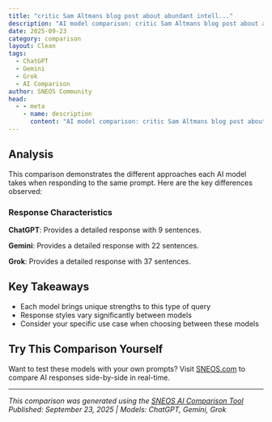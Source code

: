 ```yaml
---
title: "critic Sam Altmans blog post about abundant intell..."
description: "AI model comparison: critic Sam Altmans blog post about abundant intelligence, reply brutally honest: Sam Altman « Back t..."
date: 2025-09-23
category: comparison
layout: Clean
tags:
  - ChatGPT
  - Gemini
  - Grok
  - AI Comparison
author: SNEOS Community
head:
  - - meta
    - name: description
      content: "AI model comparison: critic Sam Altmans blog post about abundant intelligence, reply brutally honest: Sam Altman « Back to blog Abundant Inte..."
---
```


<ChatComparison
  title="critic Sam Altmans blog post about abundant intell..."
  prompt="critic Sam Altmans blog post about abundant intelligence, reply brutally honest: Sam Altman&#10;« Back to blog&#10;Abundant Intelligence&#10;Growth in the use of AI services has been astonishing; we expect it to be even more astonishing going forward.&#10;&#10;As AI gets smarter, access to AI will be a fundamental driver of the economy, and maybe eventually something we consider a fundamental human right. Almost everyone will want more AI working on their behalf.&#10;&#10;To be able to deliver what the world needs—for inference compute to run these models, and for training compute to keep making them better and better—we are putting the groundwork in place to be able to significantly expand our ambitions for building out AI infrastructure.&#10;&#10;If AI stays on the trajectory that we think it will, then amazing things will be possible. Maybe with 10 gigawatts of compute, AI can figure out how to cure cancer. Or with 10 gigawatts of compute, AI can figure out how to provide customized tutoring to every student on earth. If we are limited by compute, we’ll have to choose which one to prioritize; no one wants to make that choice, so let’s go build.&#10;&#10;Our vision is simple: we want to create a factory that can produce a gigawatt of new AI infrastructure every week. The execution of this will be extremely difficult; it will take us years to get to this milestone and it will require innovation at every level of the stack, from chips to power to building to robotics. But we have been hard at work on this and believe it is possible. In our opinion, it will be the coolest and most important infrastructure project ever. We are particularly excited to build a lot of this in the US; right now, other countries are building things like chips fabs and new energy production much faster than we are, and we want to help turn that tide.&#10;Over the next couple of months, we’ll be talking about some of our plans and the partners we are working with to make this a reality. Later this year, we’ll talk about how we are financing it; given how increasing compute is the literal key to increasing revenue, we have some interesting new ideas.&#10;"
  :responses='{
    "ChatGPT": "Sam, your blog post on \u0022Abundant Intelligence\u0022 reads less like a visionary manifesto and more like a Silicon Valley sales pitch pumped full of buzzwords and vague promises. You repeatedly assert that AI access will become a \u0022fundamental human right\u0022 without engaging seriously with the enormous ethical, social, and geopolitical challenges that idea entails. It feels like you\u0027re trying to repackage raw compute power as a kind of techno-utopia without confronting the very real risks and inequalities your narrative conveniently glosses over.\n\nYour obsession with scaling up gigawatts of compute comes off as techno-libertarian hubris, as if sheer scale alone will miraculously solve problems like curing cancer or personalized education\u2014both of which require more than brute-force computation. There\u0027s a glaring lack of humility or nuance about what AI can actually achieve; the endless \u0022if we have more compute\u0022 conditional statements sound like wishful thinking rather than grounded strategy.\n\nAdditionally, your ambition to build this \u0022coolest infrastructure project ever\u0022 seems driven primarily by revenue and geopolitical competition, rather than any genuine commitment to societal benefit. You mention how \u0022increasing compute is the literal key to increasing revenue,\u0022 which frames this grand vision squarely as a business growth plan, not a socially responsible public good.\n\nIn summary, the post stumbles between grandiose hype and superficial tech optimism, lacking a critical examination of AI\u0027s limitations, ethical risks, or the detailed, hard work needed beyond just hardware scale-up. If you\u0027re serious about this being the future, you owe a much more realistic and accountable roadmap than this feel-good marketing memo.",
    "Gemini": "Okay, here\u0027s a brutally honest critique of Sam Altman\u0027s \u0022Abundant Intelligence\u0022 blog post, playing the role of a harsh critic:\n\n---\n\nSam, with all due respect, this blog post reads like a Silicon Valley fever dream fueled by an unchecked ego and a disregard for real-world consequences. \u0022Abundant Intelligence\u0022? It sounds like you\u0027re trying to trademark the singularity.\n\nLet\u0027s break down the issues:\n\n*   **Grandiose Claims, Vague Substance:** You casually toss around phrases like \u0022fundamental human right\u0022 when discussing AI access. Seriously? Access to *what* kind of AI? And who decides what constitutes \u0022enough\u0022 AI to qualify as a right? This is utopian fluff, divorced from the ethical and societal complexities you conveniently ignore.\n*   **Compute as the Only Solution:** Your entire premise hinges on the idea that more compute power will magically solve all our problems \u2013 cure cancer, personalize education, etc. This is laughably simplistic. Throwing 10 gigawatts at cancer research won\u0027t guarantee a cure; it might just generate a mountain of useless data and exacerbate existing inequalities in healthcare.\n*   **The \u0022Factory\u0022 Metaphor:** A \u0022factory that can produce a gigawatt of new AI infrastructure every week\u0022? This is where the post veers into self-parody. You\u0027re treating AI infrastructure like widgets, completely disregarding the environmental impact, resource depletion, and potential geopolitical ramifications of such a massive undertaking.\n*   **American Exceptionalism (Again):** The throwaway line about wanting to \u0022turn the tide\u0022 and build everything in the US is tiresome. This isn\u0027t a competition; it\u0027s a global challenge with global implications. Your focus on nationalistic pride undermines any pretense of genuine concern for humanity\u0027s future.\n*   **The Revenue-Driven Motive:** Let\u0027s be honest, this whole post boils down to one thing: making money. The promise of \u0022interesting new ideas\u0022 for financing this venture is just thinly veiled code for exploiting the AI boom for maximum profit, consequences be damned.\n\nIn short, this post is a masterclass in tech-bro hyperbole, devoid of critical thinking and ethical considerations. You\u0027re selling a dream of \u0022abundant intelligence,\u0022 but you\u0027re conveniently ignoring the potential nightmares it could unleash. Perhaps a little less \u0022build, build, build\u0022 and a little more reflection would be in order.\n\n",
    "Grok": "Sam Altman\u2019s blog post on \u0022Abundant Intelligence\u0022 presents a vision of AI as a transformative force, potentially becoming a fundamental human right and a driver of monumental societal advancements like curing cancer or providing personalized education globally. While the ambition is undeniably grand, I\u2019m going to be brutally honest in critiquing this piece, as requested. My analysis will focus on the content of the post, its assumptions, and the feasibility of the proposed infrastructure plans.\n\nFirst, let\u2019s address the idealism. Altman\u2019s assertion that AI could become a \u0022fundamental human right\u0022 sounds noble, but it\u2019s a massive leap that glosses over critical ethical and practical concerns. Who decides access? How do you prevent monopolistic control or exploitation by corporations like OpenAI itself? The post offers no framework for ensuring equitable distribution or addressing potential misuse of such powerful technology. It\u2019s a shiny promise without the messy details of governance, privacy, or socioeconomic disparities that inevitably arise with tech this pervasive. The lack of acknowledgment of these risks feels either naive or deliberately evasive.\n\nNext, the infrastructure vision\u2014building a factory to produce a gigawatt of AI compute capacity every week\u2014is audacious to the point of absurdity. Altman admits the execution will be \u0022extremely difficult\u0022 and take years, which is an understatement. Let\u2019s break this down: a gigawatt is a billion watts, enough to power a small city. Producing that level of compute infrastructure weekly would require not just unprecedented technological innovation across chips, power systems, and robotics, but also an astronomical amount of raw materials, energy, and capital. Recent reports suggest Altman has discussed spending trillions on AI infrastructure (as noted in sources like Bloomberg, August 15, 2025), but there\u2019s no clarity here on how this scales environmentally or logistically. What about the carbon footprint of such massive energy demands? What about the geopolitical tensions over rare earth metals for chips? The post waves away these existential challenges with a breezy \u201Clet\u2019s go build,\u201D which feels more like a motivational slogan than a serious plan.\n\nMoreover, the claim that 10 gigawatts of compute could \u201Ccure cancer\u201D or provide \u201Ccustomized tutoring to every student on earth\u201D is speculative at best, hyperbolic at worst. While AI has shown promise in medical research and education, there\u2019s no evidence that sheer compute power alone solves these problems. Cancer research, for instance, is as much about experimental biology and clinical trials as it is about data processing. Similarly, global education faces barriers of access, language, culture, and infrastructure that no amount of AI compute can magically erase. Altman\u2019s examples read like sci-fi wish fulfillment rather than grounded predictions, and they risk overpromising what AI can deliver, setting up public disillusionment when reality falls short. Given his own warnings about AI hype (as reported by Nasdaq, published 3 weeks ago), this rhetoric feels contradictory.\n\nThe focus on building infrastructure in the US also raises eyebrows. Altman frames it as a patriotic effort to counter faster progress in other countries, but this ignores the global nature of AI development. Why not collaborate internationally to share the burden and benefits of such infrastructure? The US-centric approach smells of economic nationalism, potentially alienating partners and fueling tech rivalries rather than fostering the global good he claims to champion.\n\nFinally, the post\u2019s vagueness on financing\u2014\u201Cinteresting new ideas\u201D to be revealed later\u2014is a red flag. Trillions of dollars don\u2019t materialize out of thin air. If OpenAI is banking on private investment or public funds, what are the trade-offs? Will this lead to further concentration of power in the hands of a few tech giants? Altman\u2019s optimism about compute directly translating to revenue is also questionable; it assumes an endless upward trajectory for AI demand without addressing market saturation, regulatory pushback, or public skepticism about AI\u2019s societal impact.\n\nIn summary, while Altman\u2019s vision in \u0022Abundant Intelligence\u0022 is inspiring on the surface, it\u2019s riddled with oversights and overpromises. It lacks depth on ethical implications, environmental costs, and practical constraints, presenting a tech-utopian dream that feels detached from reality. Ambition is great, but without a sober reckoning of the challenges, this reads more like a PR pitch than a serious blueprint for the future. Sam, if you\u2019re going to rally the world behind such a colossal endeavor, you need to confront the hard questions head-on, not just dazzle us with gigawatts and dreams."
  }'
  published-date="13:50"
/>

## Analysis

This comparison demonstrates the different approaches each AI model takes when responding to the same prompt. Here are the key differences observed:

### Response Characteristics

**ChatGPT**: Provides a detailed response with 9 sentences. 

**Gemini**: Provides a detailed response with 22 sentences. 

**Grok**: Provides a detailed response with 37 sentences. 

## Key Takeaways

- Each model brings unique strengths to this type of query
- Response styles vary significantly between models
- Consider your specific use case when choosing between these models

## Try This Comparison Yourself

Want to test these models with your own prompts? Visit [SNEOS.com](https://sneos.com) to compare AI responses side-by-side in real-time.

---

*This comparison was generated using the [SNEOS AI Comparison Tool](https://sneos.com)*
*Published: September 23, 2025 | Models: ChatGPT, Gemini, Grok*
